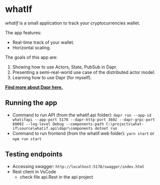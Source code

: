 # whatIf

_whatIf_ is a small application to track your cryptocurrencies wallet.

The app features:
* Real-time track of your wallet.
* Horizontal scaling.

The goals of this app are:
1. Showing how to use Actors, State, PubSub in Dapr.
1. Presenting a semi-real-world use case of the distributed actor model.
1. Learning how to use Dapr (for myself).

**[Find more about Dapr here.](https://dapr.io/)**


## Running the app
* Command to run API (from the whatif.api folder):
    ```dapr run --app-id whatifapi --app-port 5178 --dapr-http-port 3602 --dapr-grpc-port 60002 --log-level Debug --components-path C:\projects\what-if\source\whatif.api\dapr\components dotnet run```
* Command to run frontend (from the whatif.web folder):
    ```yarn start``` or ```npm run start```

## Testing endpoints
* Accessing swagger:
    ```http://localhost:5178/swagger/index.html```
* Rest client in VsCode
    - check file api.Rest in the api project
